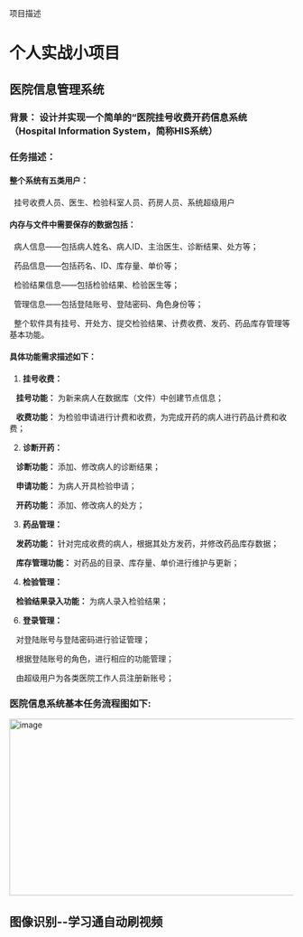 项目描述

# 个人实战小项目
## 医院信息管理系统
### **背景：** 设计并实现一个简单的“医院挂号收费开药信息系统（Hospital Information System，简称HIS系统）
### **任务描述：** 
#### **整个系统有五类用户：** 

&nbsp;&nbsp;挂号收费人员、医生、检验科室人员、药房人员、系统超级用户

#### **内存与文件中需要保存的数据包括：**

&nbsp;&nbsp;病人信息——包括病人姓名、病人ID、主治医生、诊断结果、处方等；

&nbsp;&nbsp;药品信息——包括药名、ID、库存量、单价等；

&nbsp;&nbsp;检验结果信息——包括检验结果、检验医生等；

&nbsp;&nbsp;管理信息——包括登陆账号、登陆密码、角色身份等；

&nbsp;&nbsp;整个软件具有挂号、开处方、提交检验结果、计费收费、发药、药品库存管理等基本功能。

#### **具体功能需求描述如下：**
1. **挂号收费：**

&nbsp;&nbsp; **挂号功能：** 为新来病人在数据库（文件）中创建节点信息；

&nbsp;&nbsp; **收费功能：** 为检验申请进行计费和收费，为完成开药的病人进行药品计费和收费；

2. **诊断开药：**

&nbsp;&nbsp; **诊断功能：** 添加、修改病人的诊断结果；

&nbsp;&nbsp; **申请功能：** 为病人开具检验申请；

&nbsp;&nbsp; **开药功能：** 添加、修改病人的处方；

3. **药品管理：**

&nbsp;&nbsp; **发药功能：** 针对完成收费的病人，根据其处方发药，并修改药品库存数据；

&nbsp;&nbsp; **库存管理功能：** 对药品的目录、库存量、单价进行维护与更新；

4. **检验管理：**

&nbsp;&nbsp; **检验结果录入功能：** 为病人录入检验结果；

6. **登录管理：**

&nbsp;&nbsp; 对登陆账号与登陆密码进行验证管理；

&nbsp;&nbsp; 根据登陆账号的角色，进行相应的功能管理；

&nbsp;&nbsp; 由超级用户为各类医院工作人员注册新账号；

### 医院信息系统基本任务流程图如下:

<img width="553" height="313" alt="image" src="https://github.com/user-attachments/assets/8f7989a7-ff81-49b2-b567-b163d65d2029" />


## 图像识别--学习通自动刷视频
